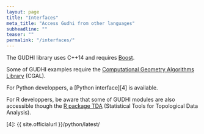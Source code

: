 ```yaml
---
layout: page
title: "Interfaces"
meta_title: "Access Gudhi from other languages"
subheadline: ""
teaser: ""
permalink: "/interfaces/"
---
```


The GUDHI library uses C++14 and requires [Boost][1].

Some of GUDHI examples require the [Computational Geometry Algorithms Library][2] (CGAL).

For Python developpers, a [Python interface][4] is available.

For R developpers, be aware that some of GUDHI modules are also accessible though the [R package TDA][3] (Statistical Tools for Topological Data Analysis).

 [1]: http://www.boost.org
 [2]: http://http://www.cgal.org
 [3]: https://cran.r-project.org/package=TDA
 [4]: {{ site.officialurl }}/python/latest/

